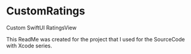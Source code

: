 # CustomRatings

Custom SwiftUI RatingsView

This ReadMe was created for the project that I used for the SourceCode with Xcode series.  
